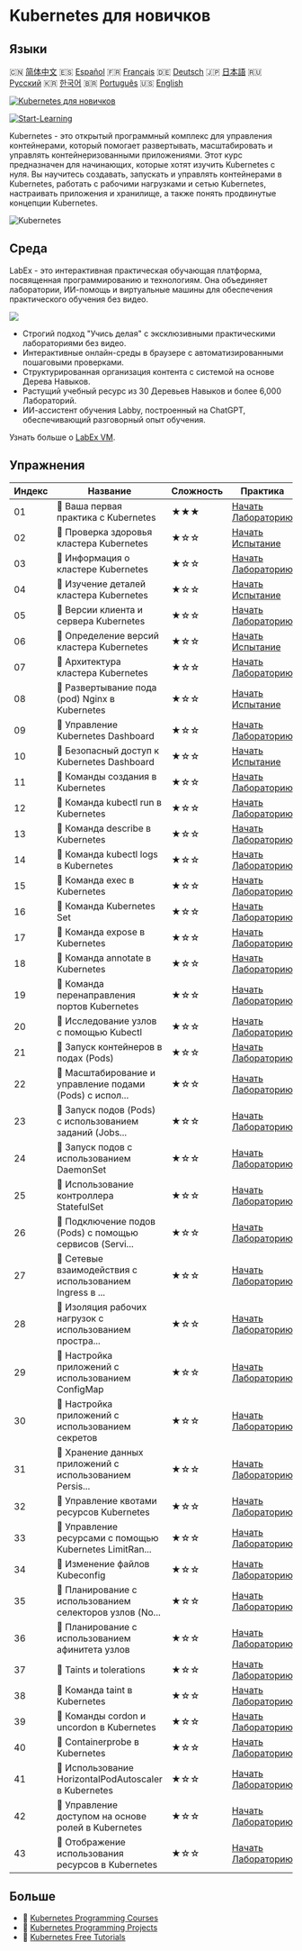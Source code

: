 # Kubernetes для новичков

## Языки

🇨🇳 [简体中文](README_zh.md) 🇪🇸 [Español](README_es.md) 🇫🇷 [Français](README_fr.md) 🇩🇪 [Deutsch](README_de.md) 🇯🇵 [日本語](README_ja.md) 🇷🇺 [Русский](README_ru.md) 🇰🇷 [한국어](README_ko.md) 🇧🇷 [Português](README_pt.md) 🇺🇸 [English](README.md) 

[![Kubernetes для новичков](https://cover-creator.labex.io/kubernetes-for-noobs.png?lang=ru)](https://labex.io/ru/courses/kubernetes-for-noobs)

[![Start-Learning](https://img.shields.io/badge/Start-Learning-whitesmoke?style=for-the-badge)](https://labex.io/ru/courses/kubernetes-for-noobs)

Kubernetes - это открытый программный комплекс для управления контейнерами, который помогает развертывать, масштабировать и управлять контейнеризованными приложениями. Этот курс предназначен для начинающих, которые хотят изучить Kubernetes с нуля. Вы научитесь создавать, запускать и управлять контейнерами в Kubernetes, работать с рабочими нагрузками и сетью Kubernetes, настраивать приложения и хранилище, а также понять продвинутые концепции Kubernetes.

![Kubernetes](https://img.shields.io/badge/Kubernetes-whitesmoke?style=for-the-badge&logo=kubernetes)


## Среда

LabEx - это интерактивная практическая обучающая платформа, посвященная программированию и технологиям. Она объединяет лаборатории, ИИ-помощь и виртуальные машины для обеспечения практического обучения без видео.

![](https://tutorial-screenshot.getvm.io/images/vm-1725247253.png)

- Строгий подход "Учись делая" с эксклюзивными практическими лабораториями без видео.
- Интерактивные онлайн-среды в браузере с автоматизированными пошаговыми проверками.
- Структурированная организация контента с системой на основе Дерева Навыков.
- Растущий учебный ресурс из 30 Деревьев Навыков и более 6,000 Лабораторий.
- ИИ-ассистент обучения Labby, построенный на ChatGPT, обеспечивающий разговорный опыт обучения.

Узнать больше о [LabEx VM](https://support.labex.io/using-labex/virtual-machine).

## Упражнения

|   Индекс | Название                                                 | Сложность   | Практика                                                                                                                                       |
|----------|----------------------------------------------------------|-------------|------------------------------------------------------------------------------------------------------------------------------------------------|
|       01 | 📖 Ваша первая практика с Kubernetes                     | ★★★         | <a target='_blank' href='https://labex.io/ru/tutorials/kubernetes-your-first-kubernetes-lab-391133'>Начать Лабораторию</a>                     |
|       02 | 🎯 Проверка здоровья кластера Kubernetes                 | ★☆☆         | <a target='_blank' href='https://labex.io/ru/tutorials/kubernetes-verify-kubernetes-cluster-health-433779'>Начать Испытание</a>                |
|       03 | 📖 Информация о кластере Kubernetes                      | ★☆☆         | <a target='_blank' href='https://labex.io/ru/tutorials/kubernetes-kubernetes-cluster-information-8426'>Начать Лабораторию</a>                  |
|       04 | 🎯 Изучение деталей кластера Kubernetes                  | ★☆☆         | <a target='_blank' href='https://labex.io/ru/tutorials/kubernetes-discover-kubernetes-cluster-details-433893'>Начать Испытание</a>             |
|       05 | 📖 Версии клиента и сервера Kubernetes                   | ★☆☆         | <a target='_blank' href='https://labex.io/ru/tutorials/kubernetes-kubernetes-client-and-server-version-9197'>Начать Лабораторию</a>            |
|       06 | 🎯 Определение версий кластера Kubernetes                | ★☆☆         | <a target='_blank' href='https://labex.io/ru/tutorials/kubernetes-discover-kubernetes-cluster-versions-434105'>Начать Испытание</a>            |
|       07 | 📖 Архитектура кластера Kubernetes                       | ★☆☆         | <a target='_blank' href='https://labex.io/ru/tutorials/kubernetes-kubernetes-cluster-architecture-8450'>Начать Лабораторию</a>                 |
|       08 | 🎯 Развертывание пода (pod) Nginx в Kubernetes           | ★☆☆         | <a target='_blank' href='https://labex.io/ru/tutorials/kubernetes-deploy-a-kubernetes-nginx-pod-433745'>Начать Испытание</a>                   |
|       09 | 📖 Управление Kubernetes Dashboard                       | ★☆☆         | <a target='_blank' href='https://labex.io/ru/tutorials/kubernetes-kubernetes-dashboard-management-15042'>Начать Лабораторию</a>                |
|       10 | 🎯 Безопасный доступ к Kubernetes Dashboard              | ★☆☆         | <a target='_blank' href='https://labex.io/ru/tutorials/kubernetes-secure-kubernetes-dashboard-access-434106'>Начать Испытание</a>              |
|       11 | 📖 Команды создания в Kubernetes                         | ★☆☆         | <a target='_blank' href='https://labex.io/ru/tutorials/kubernetes-kubernetes-create-command-8506'>Начать Лабораторию</a>                       |
|       12 | 📖 Команда kubectl run в Kubernetes                      | ★☆☆         | <a target='_blank' href='https://labex.io/ru/tutorials/kubernetes-kubernetes-run-command-8456'>Начать Лабораторию</a>                          |
|       13 | 📖 Команда describe в Kubernetes                         | ★☆☆         | <a target='_blank' href='https://labex.io/ru/tutorials/kubernetes-kubernetes-describe-command-8101'>Начать Лабораторию</a>                     |
|       14 | 📖 Команда kubectl logs в Kubernetes                     | ★☆☆         | <a target='_blank' href='https://labex.io/ru/tutorials/kubernetes-kubernetes-logs-command-8099'>Начать Лабораторию</a>                         |
|       15 | 📖 Команда exec в Kubernetes                             | ★☆☆         | <a target='_blank' href='https://labex.io/ru/tutorials/kubernetes-kubernetes-exec-command-8502'>Начать Лабораторию</a>                         |
|       16 | 📖 Команда Kubernetes Set                                | ★☆☆         | <a target='_blank' href='https://labex.io/ru/tutorials/kubernetes-kubernetes-set-command-8424'>Начать Лабораторию</a>                          |
|       17 | 📖 Команда expose в Kubernetes                           | ★☆☆         | <a target='_blank' href='https://labex.io/ru/tutorials/kubernetes-kubernetes-expose-command-8452'>Начать Лабораторию</a>                       |
|       18 | 📖 Команда annotate в Kubernetes                         | ★☆☆         | <a target='_blank' href='https://labex.io/ru/tutorials/kubernetes-kubernetes-annotate-command-9679'>Начать Лабораторию</a>                     |
|       19 | 📖 Команда перенаправления портов Kubernetes             | ★☆☆         | <a target='_blank' href='https://labex.io/ru/tutorials/kubernetes-kubernetes-port-forward-command-18494'>Начать Лабораторию</a>                |
|       20 | 📖 Исследование узлов с помощью Kubectl                  | ★☆☆         | <a target='_blank' href='https://labex.io/ru/tutorials/kubernetes-examine-nodes-with-kubectl-9790'>Начать Лабораторию</a>                      |
|       21 | 📖 Запуск контейнеров в подах (Pods)                     | ★☆☆         | <a target='_blank' href='https://labex.io/ru/tutorials/kubernetes-running-containers-in-pods-14998'>Начать Лабораторию</a>                     |
|       22 | 📖 Масштабирование и управление подами (Pods) с испол... | ★☆☆         | <a target='_blank' href='https://labex.io/ru/tutorials/kubernetes-scaling-and-managing-pods-with-deployments-9675'>Начать Лабораторию</a>      |
|       23 | 📖 Запуск подов (Pods) с использованием заданий (Jobs... | ★☆☆         | <a target='_blank' href='https://labex.io/ru/tutorials/kubernetes-run-pods-with-jobs-and-cronjobs-11300'>Начать Лабораторию</a>                |
|       24 | 📖 Запуск подов с использованием DaemonSet               | ★☆☆         | <a target='_blank' href='https://labex.io/ru/tutorials/kubernetes-running-pod-with-daemonsets-8454'>Начать Лабораторию</a>                     |
|       25 | 📖 Использование контроллера StatefulSet                 | ★☆☆         | <a target='_blank' href='https://labex.io/ru/tutorials/kubernetes-use-statefulsets-controller-9205'>Начать Лабораторию</a>                     |
|       26 | 📖 Подключение подов (Pods) с помощью сервисов (Servi... | ★☆☆         | <a target='_blank' href='https://labex.io/ru/tutorials/kubernetes-connecting-pods-with-kubernetes-services-15815'>Начать Лабораторию</a>       |
|       27 | 📖 Сетевые взаимодействия с использованием Ingress в ... | ★☆☆         | <a target='_blank' href='https://labex.io/ru/tutorials/kubernetes-networking-with-ingress-on-kubernetes-9681'>Начать Лабораторию</a>           |
|       28 | 📖 Изоляция рабочих нагрузок с использованием простра... | ★☆☆         | <a target='_blank' href='https://labex.io/ru/tutorials/kubernetes-isolating-workloads-with-namespaces-9199'>Начать Лабораторию</a>             |
|       29 | 📖 Настройка приложений с использованием ConfigMap       | ★☆☆         | <a target='_blank' href='https://labex.io/ru/tutorials/kubernetes-configuring-apps-with-configmaps-9689'>Начать Лабораторию</a>                |
|       30 | 📖 Настройка приложений с использованием секретов        | ★☆☆         | <a target='_blank' href='https://labex.io/ru/tutorials/kubernetes-configuring-apps-with-secrets-8448'>Начать Лабораторию</a>                   |
|       31 | 📖 Хранение данных приложений с использованием Persis... | ★☆☆         | <a target='_blank' href='https://labex.io/ru/tutorials/kubernetes-storing-application-data-with-persistentvolumes-9685'>Начать Лабораторию</a> |
|       32 | 📖 Управление квотами ресурсов Kubernetes                | ★☆☆         | <a target='_blank' href='https://labex.io/ru/tutorials/kubernetes-kubernetes-resource-quota-management-15823'>Начать Лабораторию</a>           |
|       33 | 📖 Управление ресурсами с помощью Kubernetes LimitRan... | ★☆☆         | <a target='_blank' href='https://labex.io/ru/tutorials/kubernetes-kubernetes-limitrange-resource-management-15819'>Начать Лабораторию</a>      |
|       34 | 📖 Изменение файлов Kubeconfig                           | ★☆☆         | <a target='_blank' href='https://labex.io/ru/tutorials/kubernetes-modify-kubeconfig-files-11297'>Начать Лабораторию</a>                        |
|       35 | 📖 Планирование с использованием селекторов узлов (No... | ★☆☆         | <a target='_blank' href='https://labex.io/ru/tutorials/kubernetes-scheduing-with-node-selectors-15001'>Начать Лабораторию</a>                  |
|       36 | 📖 Планирование с использованием афинитета узлов         | ★☆☆         | <a target='_blank' href='https://labex.io/ru/tutorials/kubernetes-scheduing-with-node-affinity-18468'>Начать Лабораторию</a>                   |
|       37 | 📖 Taints и tolerations                                  | ★☆☆         | <a target='_blank' href='https://labex.io/ru/tutorials/kubernetes-taints-and-tolerations-34029'>Начать Лабораторию</a>                         |
|       38 | 📖 Команда taint в Kubernetes                            | ★☆☆         | <a target='_blank' href='https://labex.io/ru/tutorials/kubernetes-kubernetes-taint-command-9195'>Начать Лабораторию</a>                        |
|       39 | 📖 Команды cordon и uncordon в Kubernetes                | ★☆☆         | <a target='_blank' href='https://labex.io/ru/tutorials/kubernetes-kubernetes-cordon-and-uncordon-command-9664'>Начать Лабораторию</a>          |
|       40 | 📖 Containerprobe в Kubernetes                           | ★☆☆         | <a target='_blank' href='https://labex.io/ru/tutorials/kubernetes-containerprobe-in-kubernetes-12263'>Начать Лабораторию</a>                   |
|       41 | 📖 Использование HorizontalPodAutoscaler в Kubernetes    | ★☆☆         | <a target='_blank' href='https://labex.io/ru/tutorials/kubernetes-using-horizontalpodautoscaler-in-kubernetes-34031'>Начать Лабораторию</a>    |
|       42 | 📖 Управление доступом на основе ролей в Kubernetes      | ★☆☆         | <a target='_blank' href='https://labex.io/ru/tutorials/kubernetes-role-based-access-control-on-kubernetes-9203'>Начать Лабораторию</a>         |
|       43 | 📖 Отображение использования ресурсов в Kubernetes       | ★☆☆         | <a target='_blank' href='https://labex.io/ru/tutorials/kubernetes-kubernetes-display-resource-usage-11358'>Начать Лабораторию</a>              |

## Больше

- 🔗 [Kubernetes Programming Courses](https://github.com/labex-labs/awesome-programming-courses)
- 🔗 [Kubernetes Programming Projects](https://github.com/labex-labs/awesome-programming-projects)
- 🔗 [Kubernetes Free Tutorials](https://github.com/labex-labs/kubernetes-free-tutorials)

